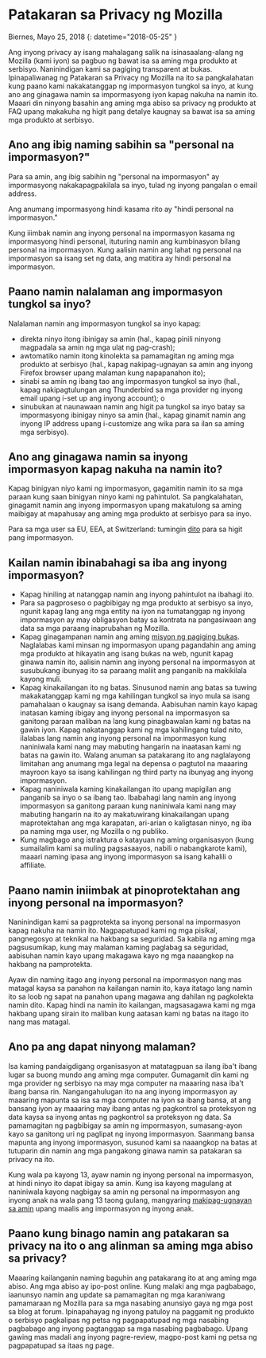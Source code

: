 # Patakaran sa Privacy ng Mozilla

Biernes, Mayo 25, 2018
{: datetime="2018-05-25" }

Ang inyong privacy ay isang mahalagang salik na isinasaalang-alang ng Mozilla (kami iyon) sa pagbuo ng bawat isa sa aming mga produkto at serbisyo. Naninindigan kami sa pagiging transparent at bukas. Ipinapaliwanag ng Patakaran sa Privacy ng Mozilla na ito sa pangkalahatan kung paano kami nakakatanggap ng impormasyon tungkol sa inyo, at kung ano ang ginagawa namin sa impormasyong iyon kapag nakuha na namin ito. Maaari din ninyong basahin ang aming mga abiso sa privacy ng produkto at FAQ upang makakuha ng higit pang detalye kaugnay sa bawat isa sa aming mga produkto at serbisyo. 

## Ano ang ibig naming sabihin sa "personal na impormasyon?"

Para sa amin, ang ibig sabihin ng "personal na impormasyon" ay impormasyong nakakapagpakilala sa inyo, tulad ng inyong pangalan o email address.

Ang anumang impormasyong hindi kasama rito ay "hindi personal na impormasyon."

Kung iiimbak namin ang inyong personal na impormasyon kasama ng impormasyong hindi personal, ituturing namin ang kumbinasyon bilang personal na impormasyon. Kung aalisin namin ang lahat ng personal na impormasyon sa isang set ng data, ang matitira ay hindi personal na impormasyon.

## Paano namin nalalaman ang impormasyon tungkol sa inyo?

Nalalaman namin ang impormasyon tungkol sa inyo kapag:

* direkta ninyo itong ibinigay sa amin (hal., kapag pinili ninyong magpadala sa amin ng mga ulat ng pag-crash);
* awtomatiko namin itong kinolekta sa pamamagitan ng aming mga produkto at serbisyo (hal., kapag nakipag-ugnayan sa amin ang inyong Firefox browser upang malaman kung napapanahon ito);
* sinabi sa amin ng ibang tao ang impormasyon tungkol sa inyo (hal., kapag nakipagtulungan ang Thunderbird sa mga provider ng inyong email upang i-set up ang inyong account); o
* sinubukan at naunawaan namin ang higit pa tungkol sa inyo batay sa impormasyong ibinigay ninyo sa amin (hal., kapag ginamit namin ang inyong IP address upang i-customize ang wika para sa ilan sa aming mga serbisyo).

## Ano ang ginagawa namin sa inyong impormasyon kapag nakuha na namin ito?

Kapag binigyan niyo kami ng impormasyon, gagamitin namin ito sa mga paraan kung saan binigyan ninyo kami ng pahintulot. Sa pangkalahatan, ginagamit namin ang inyong impormasyon upang makatulong sa aming maibigay at mapahusay ang aming mga produkto at serbisyo para sa inyo.

Para sa mga user sa EU, EEA, at Switzerland: tumingin [dito](https://support.mozilla.org/kb/information-eu-eea-and-swiss-users) para sa higit pang impormasyon.

## Kailan namin ibinabahagi sa iba ang inyong impormasyon?

* Kapag hiniling at natanggap namin ang inyong pahintulot na ibahagi ito.
* Para sa pagproseso o pagbibigay ng mga produkto at serbisyo sa inyo, ngunit kapag lang ang mga entity na iyon na tumatanggap ng inyong impormasyon ay may obligasyon batay sa kontrata na pangasiwaan ang data sa mga paraang inaprubahan ng Mozilla.
* Kapag ginagampanan namin ang aming [misyon ng pagiging bukas](https://www.mozilla.org/about/manifesto/). Naglalabas kami minsan ng impormasyon upang pagandahin ang aming mga produkto at hikayatin ang isang bukas na web, ngunit kapag ginawa namin ito, aalisin namin ang inyong personal na impormasyon at susubukang ibunyag ito sa paraang maliit ang panganib na makikilala kayong muli.
* Kapag kinakailangan ito ng batas. Sinusunod namin ang batas sa tuwing makakatanggap kami ng mga kahilingan tungkol sa inyo mula sa isang pamahalaan o kaugnay sa isang demanda. Aabisuhan namin kayo kapag inatasan kaming ibigay ang inyong personal na impormasyon sa ganitong paraan maliban na lang kung pinagbawalan kami ng batas na gawin iyon. Kapag nakatanggap kami ng mga kahilingang tulad nito, ilalabas lang namin ang inyong personal na impormasyon kung naniniwala kami nang may mabuting hangarin na inaatasan kami ng batas na gawin ito. Walang anuman sa patakarang ito ang naglalayong limitahan ang anumang mga legal na depensa o pagtutol na maaaring mayroon kayo sa isang kahilingan ng third party na ibunyag ang inyong impormasyon.
* Kapag naniniwala kaming kinakailangan ito upang mapigilan ang panganib sa inyo o sa ibang tao. Ibabahagi lang namin ang inyong impormasyon sa ganitong paraan kung naniniwala kami nang may mabuting hangarin na ito ay makatuwirang kinakailangan upang maprotektahan ang mga karapatan, ari-arian o kaligtasan ninyo, ng iba pa naming mga user, ng Mozilla o ng publiko.
* Kung magbago ang istraktura o katayuan ng aming organisasyon (kung sumailalim kami sa muling pagsasaayos, nabili o nabangkarote kami), maaari naming ipasa ang inyong impormasyon sa isang kahalili o affiliate.

## Paano namin iniimbak at pinoprotektahan ang inyong personal na impormasyon?

Naninindigan kami sa pagprotekta sa inyong personal na impormasyon kapag nakuha na namin ito. Nagpapatupad kami ng mga pisikal, pangnegosyo at teknikal na hakbang sa seguridad. Sa kabila ng aming mga pagsusumikap, kung may malaman kaming paglabag sa seguridad, aabisuhan namin kayo upang makagawa kayo ng mga naaangkop na hakbang na pamprotekta.

Ayaw din naming itago ang inyong personal na impormasyon nang mas matagal kaysa sa panahon na kailangan namin ito, kaya itatago lang namin ito sa loob ng sapat na panahon upang magawa ang dahilan ng pagkolekta namin dito. Kapag hindi na namin ito kailangan, magsasagawa kami ng mga hakbang upang sirain ito maliban kung aatasan kami ng batas na itago ito nang mas matagal.

## Ano pa ang dapat ninyong malaman?

Isa kaming pandaigdigang organisasyon at matatagpuan sa ilang iba't ibang lugar sa buong mundo ang aming mga computer. Gumagamit din kami ng mga provider ng serbisyo na may mga computer na maaaring nasa iba't ibang bansa rin. Nangangahulugan ito na ang inyong impormasyon ay maaaring mapunta sa isa sa mga computer na iyon sa ibang bansa, at ang bansang iyon ay maaaring may ibang antas ng pagkontrol sa proteksyon ng data kaysa sa inyong antas ng pagkontrol sa proteksyon ng data. Sa pamamagitan ng pagbibigay sa amin ng impormasyon, sumasang-ayon kayo sa ganitong uri ng paglipat ng inyong impormasyon. Saanmang bansa mapunta ang inyong impormasyon, susunod kami sa naaangkop na batas at tutuparin din namin ang mga pangakong ginawa namin sa patakaran sa privacy na ito.

Kung wala pa kayong 13, ayaw namin ng inyong personal na impormasyon, at hindi ninyo ito dapat ibigay sa amin. Kung isa kayong magulang at naniniwala kayong nagbigay sa amin ng personal na impormasyon ang inyong anak na wala pang 13 taong gulang, mangyaring [makipag-ugnayan sa amin](https://www.mozilla.org/privacy/#contact) upang maalis ang impormasyon ng inyong anak.

## Paano kung binago namin ang patakaran sa privacy na ito o ang alinman sa aming mga abiso sa privacy?

Maaaring kailanganin naming baguhin ang patakarang ito at ang aming mga abiso.  Ang mga abiso ay ipo-post online. Kung malaki ang mga pagbabago, iaanunsyo namin ang update sa pamamagitan ng mga karaniwang pamamaraan ng Mozilla para sa mga nasabing anunsiyo gaya ng mga post sa blog at forum. Ipinapahayag ng inyong patuloy na paggamit ng produkto o serbisyo pagkalipas ng petsa ng pagpapatupad ng mga nasabing pagbabago ang inyong pagtanggap sa mga nasabing pagbabago. Upang gawing mas madali ang inyong pagre-review, magpo-post kami ng petsa ng pagpapatupad sa itaas ng page.
